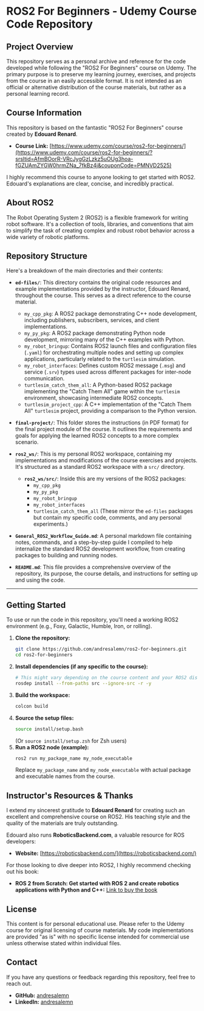 # ROS2 For Beginners - Udemy Course Code Repository

## Project Overview

This repository serves as a personal archive and reference for the code developed while following the "ROS2 For Beginners" course on Udemy. The primary purpose is to preserve my learning journey, exercises, and projects from the course in an easily accessible format. It is not intended as an official or alternative distribution of the course materials, but rather as a personal learning record.

## Course Information

This repository is based on the fantastic "ROS2 For Beginners" course created by **Edouard Renard**.

*   **Course Link:** [https://www.udemy.com/course/ros2-for-beginners/](https://www.udemy.com/course/ros2-for-beginners/?srsltid=AfmBOorR-VRcJygGzLzkz5uOUg3hoa-fGZUAmZYGW0hrmZNa_7fkBz4j&couponCode=PMNVD2525)

I highly recommend this course to anyone looking to get started with ROS2. Edouard's explanations are clear, concise, and incredibly practical.

## About ROS2

The Robot Operating System 2 (ROS2) is a flexible framework for writing robot software. It's a collection of tools, libraries, and conventions that aim to simplify the task of creating complex and robust robot behavior across a wide variety of robotic platforms.

## Repository Structure

Here's a breakdown of the main directories and their contents:

*   **`ed-files/`**:
    This directory contains the original code resources and example implementations provided by the instructor, Edouard Renard, throughout the course. This serves as a direct reference to the course material.
    *   `my_cpp_pkg`: A ROS2 package demonstrating C++ node development, including publishers, subscribers, services, and client implementations.
    *   `my_py_pkg`: A ROS2 package demonstrating Python node development, mirroring many of the C++ examples with Python.
    *   `my_robot_bringup`: Contains ROS2 launch files and configuration files (`.yaml`) for orchestrating multiple nodes and setting up complex applications, particularly related to the `turtlesim` simulation.
    *   `my_robot_interfaces`: Defines custom ROS2 message (`.msg`) and service (`.srv`) types used across different packages for inter-node communication.
    *   `turtlesim_catch_them_all`: A Python-based ROS2 package implementing the "Catch Them All" game within the `turtlesim` environment, showcasing intermediate ROS2 concepts.
    *   `turtlesim_project_cpp`: A C++ implementation of the "Catch Them All" `turtlesim` project, providing a comparison to the Python version.

*   **`final-project/`**:
    This folder stores the instructions (in PDF format) for the final project module of the course. It outlines the requirements and goals for applying the learned ROS2 concepts to a more complex scenario.

*   **`ros2_ws/`**:
    This is my personal ROS2 workspace, containing my implementations and modifications of the course exercises and projects. It's structured as a standard ROS2 workspace with a `src/` directory.
    *   **`ros2_ws/src/`**: Inside this are my versions of the ROS2 packages:
        *   `my_cpp_pkg`
        *   `my_py_pkg`
        *   `my_robot_bringup`
        *   `my_robot_interfaces`
        *   `turtlesim_catch_them_all`
        (These mirror the `ed-files` packages but contain my specific code, comments, and any personal experiments.)

*   **`General_ROS2_Workflow_Guide.md`**:
    A personal markdown file containing notes, commands, and a step-by-step guide I compiled to help internalize the standard ROS2 development workflow, from creating packages to building and running nodes.

*   **`README.md`**:
    This file provides a comprehensive overview of the repository, its purpose, the course details, and instructions for setting up and using the code.

---

## Getting Started

To use or run the code in this repository, you'll need a working ROS2 environment (e.g., Foxy, Galactic, Humble, Iron, or rolling).

1.  **Clone the repository:**
    ```bash
    git clone https://github.com/andresalemn/ros2-for-beginners.git
    cd ros2-for-beginners
    ```
2.  **Install dependencies (if any specific to the course):**
    ```bash
    # This might vary depending on the course content and your ROS2 distro
    rosdep install --from-paths src --ignore-src -r -y
    ```
3.  **Build the workspace:**
    ```bash
    colcon build
    ```
4.  **Source the setup files:**
    ```bash
    source install/setup.bash
    ```
    (Or `source install/setup.zsh` for Zsh users)
5.  **Run a ROS2 node (example):**
    ```bash
    ros2 run my_package_name my_node_executable
    ```
    Replace `my_package_name` and `my_node_executable` with actual package and executable names from the course.

## Instructor's Resources & Thanks

I extend my sincerest gratitude to **Edouard Renard** for creating such an excellent and comprehensive course on ROS2. His teaching style and the quality of the materials are truly outstanding.

Edouard also runs **RoboticsBackend.com**, a valuable resource for ROS developers:
*   **Website:** [https://roboticsbackend.com/](https://roboticsbackend.com/)

For those looking to dive deeper into ROS2, I highly recommend checking out his book:
*   **ROS 2 from Scratch: Get started with ROS 2 and create robotics applications with Python and C++:** [Link to buy the book](https://www.amazon.com.mx/dp/B0DJCFC29Q?tag=mxtagdefault-20&ge)
## License

This content is for personal educational use. Please refer to the Udemy course for original licensing of course materials. My code implementations are provided "as is" with no specific license intended for commercial use unless otherwise stated within individual files.

## Contact

If you have any questions or feedback regarding this repository, feel free to reach out.

*   **GitHub:** [andresalemn](https://github.com/andresalemn)
*   **LinkedIn:** [andresalemn](https://www.linkedin.com/in/andresalemn)
